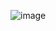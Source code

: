 ![image](https://user-images.githubusercontent.com/77517634/159006193-5ee550f8-39fd-42b0-af55-1b346df2e0d3.png)
